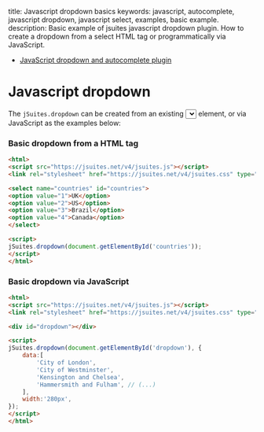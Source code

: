 title: Javascript dropdown basics
keywords: javascript, autocomplete, javascript dropdown, javascript select, examples, basic example.
description: Basic example of jsuites javascript dropdown plugin. How to create a dropdown from a select HTML tag or programmatically via JavaScript.

* [JavaScript dropdown and autocomplete plugin](/docs/v4/dropdown-and-autocomplete)

Javascript dropdown
===================

The `jSuites.dropdown` can be created from an existing <select></select> element, or via JavaScript as the examples below:

### Basic dropdown from a HTML tag

```html
<html>
<script src="https://jsuites.net/v4/jsuites.js"></script>
<link rel="stylesheet" href="https://jsuites.net/v4/jsuites.css" type="text/css" />

<select name="countries" id="countries">
<option value="1">UK</option>
<option value="2">US</option>
<option value="3">Brazil</option>
<option value="4">Canada</option>
</select>

<script>
jSuites.dropdown(document.getElementById('countries'));
</script>
</html>
```

  

### Basic dropdown via JavaScript

```html
<html>
<script src="https://jsuites.net/v4/jsuites.js"></script>
<link rel="stylesheet" href="https://jsuites.net/v4/jsuites.css" type="text/css" />

<div id="dropdown"></div>

<script>
jSuites.dropdown(document.getElementById('dropdown'), {
    data:[
        'City of London',
        'City of Westminster',
        'Kensington and Chelsea',
        'Hammersmith and Fulham', // (...)
    ],
    width:'280px',
});
</script>
</html>
```

